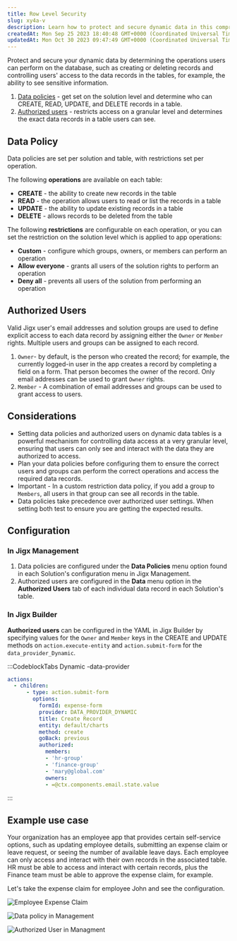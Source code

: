 ```yaml
---
title: Row Level Security
slug: xy4a-v
description: Learn how to protect and secure dynamic data in this comprehensive document. Discover how data policies and authorized users play a crucial role in controlling database operations and access to specific data records. Find out how to configure data policie
createdAt: Mon Sep 25 2023 18:40:48 GMT+0000 (Coordinated Universal Time)
updatedAt: Mon Oct 30 2023 09:47:49 GMT+0000 (Coordinated Universal Time)
---
```


Protect and secure your dynamic data by determining the operations users can perform on the database, such as creating or deleting records and controlling users' access to the data records in the tables, for example, the ability to see sensitive information.

1. [Data policies](<./Row Level Security/Data policies.md>) - get set on the solution level and determine who can CREATE, READ, UPDATE, and DELETE records in a table.
2. [Authorized users](<./Row Level Security/Authorized users.md>) - restricts access on a granular level and determines the exact data records in a table users can see. 

## Data Policy

Data policies are set per solution and table, with restrictions set per operation.

The following **operations** are available on each table:

- **CREATE** - the ability to create new records in the table
- **READ** - the operation allows users to read or list the records in a table
- **UPDATE** - the ability to update existing records in a table
- **DELETE** - allows records to be deleted from the table

The following **restrictions** are configurable on each operation, or you can set the restriction on the solution level which is applied to app operations:

- **Custom** - configure which groups, owners, or members can perform an operation
- **Allow everyone** - grants all users of the solution rights to perform an operation
- **Deny all** - prevents all users of the solution from performing an operation

## Authorized Users

Valid Jigx user's email addresses and solution groups are used to define explicit access to each data record by assigning either the `Owner` or `Member` rights. Multiple users and groups can be assigned to each record.

1. `Owner`- by default, is the person who created the record; for example, the currently logged-in user in the app creates a record by completing a field on a form. That person becomes the owner of the record. Only email addresses can be used to grant `Owner` rights.
2. `Member` - A combination of email addresses and groups can be used to grant access to users.

## Considerations

- Setting data policies and authorized users on dynamic data tables is a powerful mechanism for controlling data access at a very granular level, ensuring that users can only see and interact with the data they are authorized to access.
- Plan your data policies before configuring them to ensure the correct users and groups can perform the correct operations and access the required data records.
- Important - In a custom restriction data policy, if you add a group to `Members`, all users in that group can see all records in the table.
- Data policies take precedence over authorized user settings. When setting both test to ensure you are getting the expected results.

## Configuration

### In Jigx Management

1. Data policies are configured under the **Data Policies** menu option found in each Solution's configuration menu in Jigx Management.
2. Authorized users are configured in the **Data** menu option in the **Authorized Users** tab of each individual data record in each Solution's table.

### In Jigx Builder

**Authorized users** can be configured in the YAML in Jigx Builder by specifying values for the `Owner` and `Member` keys in the CREATE and UPDATE methods on `action.execute-entity` and `action.submit-form` for the `data_provider_Dynamic`.

:::CodeblockTabs
Dynamic -data-provider

```yaml
actions:
  - children:
      - type: action.submit-form
        options:
          formId: expense-form
          provider: DATA_PROVIDER_DYNAMIC
          title: Create Record
          entity: default/charts
          method: create
          goBack: previous
          authorized:
            members:
            - 'hr-group'
            - 'finance-group'
            - 'mary@global.com'
            owners:
            - =@ctx.components.email.state.value   
```
:::

## Example use case

Your organization has an employee app that provides certain self-service options, such as updating employee details, submitting an expense claim or leave request, or seeing the number of available leave days. Each employee can only access and interact with their own records in the associated table. HR must be able to access and interact with certain records, plus the Finance team must be able to approve the expense claim, for example.

Let's take the expense claim for employee John and see the configuration.

![Employee Expense Claim ](https://archbee-image-uploads.s3.amazonaws.com/x7vdIDH6-ScTprfmi2XXX/pHi0igY_O9lFuMnK8QdI7_rls-table.png "Employee Expense Claim ")

![Data policy in Management](https://archbee-image-uploads.s3.amazonaws.com/x7vdIDH6-ScTprfmi2XXX/S8dlD6I6hXCbnEpNMsgQw_rls-policyl.png "Data policy in Management")

![Authorized User in Managment](https://archbee-image-uploads.s3.amazonaws.com/x7vdIDH6-ScTprfmi2XXX/NdhZ90wc370AA741CBJA7_rls-authorizeduser.png "Authorized User in Management")

